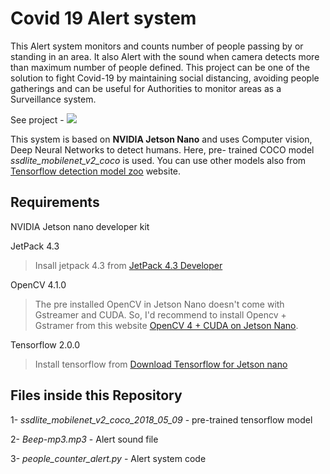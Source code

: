 # Covid 19 Alert system

This Alert system monitors and  counts number of people passing by or standing in an area. It also Alert with the sound when camera detects more than maximum number of people defined. This project can be one of the solution to fight Covid-19 by maintaining social distancing, avoiding people gatherings and can be useful for Authorities to monitor areas as a Surveillance system.

See project - [![](http://img.youtube.com/vi/bEtI82LdjTo/0.jpg)](http://www.youtube.com/watch?v=bEtI82LdjTo "Covid-19 Alert System using NVIDIA Jetson Nano")

This system is based on __NVIDIA Jetson Nano__ and uses Computer vision, Deep Neural Networks to detect humans. Here, pre- trained COCO model *ssdlite_mobilenet_v2_coco* is used. You can use other models also from [Tensorflow detection model zoo](https://github.com/tensorflow/models/blob/master/research/object_detection/g3doc/detection_model_zoo.md) website.  

## Requirements

NVIDIA Jetson nano developer kit

JetPack 4.3
> Insall jetpack 4.3 from [JetPack 4.3 Developer](https://developer.nvidia.com/jetpack-4_3_DP)

OpenCV 4.1.0
> The pre installed OpenCV in Jetson Nano doesn't come with Gstreamer and CUDA.  So, I'd recommend to install Opencv + Gstramer from this website [OpenCV 4 + CUDA on Jetson Nano](https://www.jetsonhacks.com/2019/11/22/opencv-4-cuda-on-jetson-nano/).

Tensorflow 2.0.0
> Install tensorflow from [Download Tensorflow for Jetson nano](https://docs.nvidia.com/deeplearning/frameworks/install-tf-jetson-platform/index.html)


## Files inside this Repository

1- _ssdlite_mobilenet_v2_coco_2018_05_09_   - pre-trained tensorflow model

2- _Beep-mp3.mp3_ -  Alert sound file

3- _people_counter_alert.py_ - Alert system code
